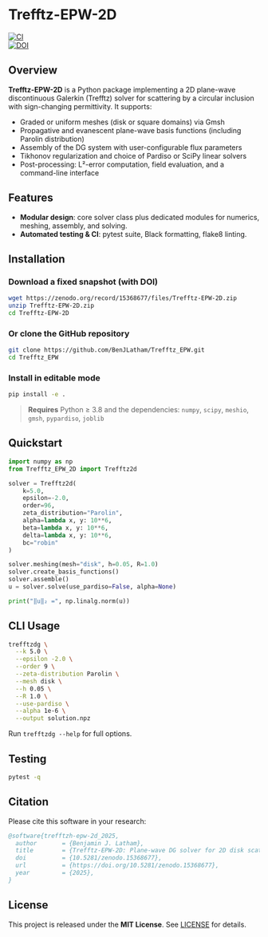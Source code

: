 # Trefftz-EPW-2D

[![CI](https://github.com/BenJLatham/Trefftz_EPW/actions/workflows/ci.yml/badge.svg)](https://github.com/BenJLatham/Trefftz_EPW/actions)  
[![DOI](https://zenodo.org/badge/DOI/10.5281/zenodo.15368677.svg)](https://doi.org/10.5281/zenodo.15368677)

## Overview

**Trefftz-EPW-2D** is a Python package implementing a 2D plane-wave discontinuous Galerkin (Trefftz) solver for scattering by a circular inclusion with sign-changing permittivity. It supports:

- Graded or uniform meshes (disk or square domains) via Gmsh  
- Propagative and evanescent plane-wave basis functions (including Parolin distribution)  
- Assembly of the DG system with user-configurable flux parameters  
- Tikhonov regularization and choice of Pardiso or SciPy linear solvers  
- Post-processing: L²-error computation, field evaluation, and a command-line interface  

## Features

- **Modular design**: core solver class plus dedicated modules for numerics, meshing, assembly, and solving.   
- **Automated testing & CI**: pytest suite, Black formatting, flake8 linting.

## Installation

### Download a fixed snapshot (with DOI)

```bash
wget https://zenodo.org/record/15368677/files/Trefftz-EPW-2D.zip
unzip Trefftz-EPW-2D.zip
cd Trefftz-EPW-2D
````

### Or clone the GitHub repository

```bash
git clone https://github.com/BenJLatham/Trefftz_EPW.git
cd Trefftz_EPW
```

### Install in editable mode

```bash
pip install -e .
```

> **Requires** Python ≥ 3.8 and the dependencies:
> `numpy`, `scipy`, `meshio`, `gmsh`, `pypardiso`, `joblib`

## Quickstart

```python
import numpy as np
from Trefftz_EPW_2D import Trefftz2d

solver = Trefftz2d(
    k=5.0,
    epsilon=-2.0,
    order=96,
    zeta_distribution="Parolin",
    alpha=lambda x, y: 10**6,
    beta=lambda x, y: 10**6,
    delta=lambda x, y: 10**6,
    bc="robin"
)

solver.meshing(mesh="disk", h=0.05, R=1.0)
solver.create_basis_functions()
solver.assemble()
u = solver.solve(use_pardiso=False, alpha=None)

print("‖u‖₂ =", np.linalg.norm(u))
```

## CLI Usage

```bash
trefftzdg \
  --k 5.0 \
  --epsilon -2.0 \
  --order 9 \
  --zeta-distribution Parolin \
  --mesh disk \
  --h 0.05 \
  --R 1.0 \
  --use-pardiso \
  --alpha 1e-6 \
  --output solution.npz
```

Run `trefftzdg --help` for full options.

## Testing

```bash
pytest -q
```

## Citation

Please cite this software in your research:

```bibtex
@software{trefftzh-epw-2d_2025,
  author       = {Benjamin J. Latham},
  title        = {Trefftz-EPW-2D: Plane-wave DG solver for 2D disk scattering},
  doi          = {10.5281/zenodo.15368677},
  url          = {https://doi.org/10.5281/zenodo.15368677},
  year         = {2025},
}
```

## License

This project is released under the **MIT License**. See [LICENSE](LICENSE) for details.

```
```